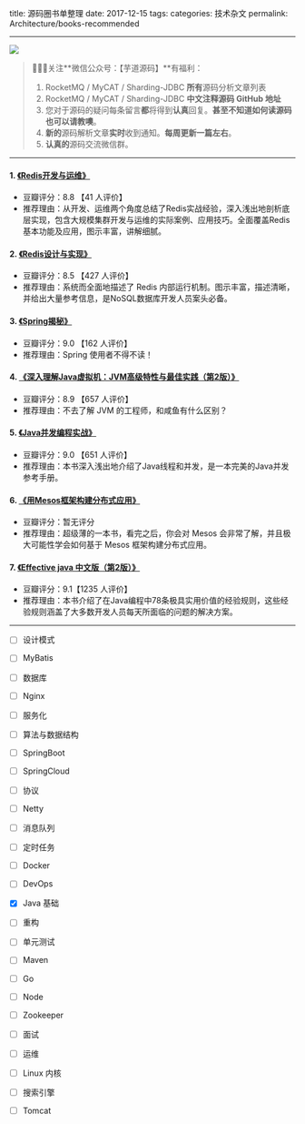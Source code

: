 title: 源码圈书单整理
date: 2017-12-15
tags:
categories: 技术杂文
permalink: Architecture/books-recommended

-------

![](http://www.iocoder.cn/images/common/wechat_mp_2017_07_31.jpg)

> 🙂🙂🙂关注**微信公众号：【芋道源码】**有福利：  
> 1. RocketMQ / MyCAT / Sharding-JDBC **所有**源码分析文章列表  
> 2. RocketMQ / MyCAT / Sharding-JDBC **中文注释源码 GitHub 地址**  
> 3. 您对于源码的疑问每条留言**都**将得到**认真**回复。**甚至不知道如何读源码也可以请教噢**。  
> 4. **新的**源码解析文章**实时**收到通知。**每周更新一篇左右**。
> 5. **认真的**源码交流微信群。

-------

#### 1. [《Redis开发与运维》](https://item.jd.com/12121730.html)

* 豆瓣评分：8.8 【41 人评价】
* 推荐理由：从开发、运维两个角度总结了Redis实战经验，深入浅出地剖析底层实现，包含大规模集群开发与运维的实际案例、应用技巧。全面覆盖Redis 基本功能及应用，图示丰富，讲解细腻。

#### 2. [《Redis设计与实现》](https://item.jd.com/11486101.html)

* 豆瓣评分：8.5 【427 人评价】
* 推荐理由：系统而全面地描述了 Redis 内部运行机制。图示丰富，描述清晰，并给出大量参考信息，是NoSQL数据库开发人员案头必备。

#### 3. [《Spring揭秘》](https://e.jd.com/30142898.html)

* 豆瓣评分：9.0 【162 人评价】
* 推荐理由：Spring 使用者不得不读！

#### 4. [《深入理解Java虚拟机：JVM高级特性与最佳实践（第2版）》](https://item.jd.com/11252778.html)

* 豆瓣评分：8.9 【657 人评价】
* 推荐理由：不去了解 JVM 的工程师，和咸鱼有什么区别？

#### 5. [《Java并发编程实战》](https://item.jd.com/10922250.html)

* 豆瓣评分：9.0 【651 人评价】
* 推荐理由：本书深入浅出地介绍了Java线程和并发，是一本完美的Java并发参考手册。

#### 6. [《用Mesos框架构建分布式应用》](https://item.jd.com/12043093.html)

* 豆瓣评分：暂无评分
* 推荐理由：超级薄的一本书，看完之后，你会对 Mesos 会非常了解，并且极大可能性学会如何基于 Mesos 框架构建分布式应用。

#### 7. [《Effective java 中文版（第2版）》](https://item.jd.com/10058902.html)

* 豆瓣评分：9.1【1235 人评价】
* 推荐理由：本书介绍了在Java编程中78条极具实用价值的经验规则，这些经验规则涵盖了大多数开发人员每天所面临的问题的解决方案。

-------


- [ ] 设计模式
- [ ] MyBatis
- [ ] 数据库
- [ ] Nginx
- [ ] 服务化
- [ ] 算法与数据结构
- [ ] SpringBoot 
- [ ] SpringCloud
- [ ] 协议
- [ ] Netty
- [ ] 消息队列
- [ ] 定时任务
- [ ] Docker
- [ ] DevOps
- [x] Java 基础
- [ ] 重构
- [ ] 单元测试
- [ ] Maven
- [ ] Go
- [ ] Node
- [ ] Zookeeper
- [ ] 面试
- [ ] 运维
- [ ] Linux 内核
- [ ] 搜索引擎
- [ ] Tomcat


